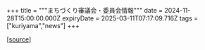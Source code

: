 +++
title = """まちづくり審議会・委員会情報"""
date = 2024-11-28T15:00:00.000Z
expiryDate = 2025-03-11T07:17:09.716Z
tags = ["kuriyama","news"]
+++


[[source]](https://www.town.kuriyama.hokkaido.jp/soshiki/31/18524.html)
